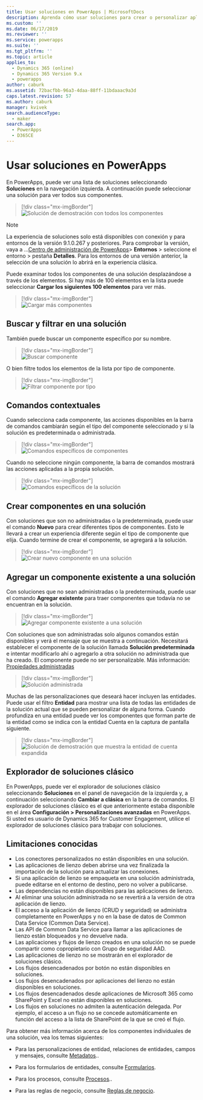 ```yaml
---
title: Usar soluciones en PowerApps | MicrosoftDocs
description: Aprenda cómo usar soluciones para crear o personalizar aplicaciones
ms.custom: ''
ms.date: 06/17/2019
ms.reviewer: ''
ms.service: powerapps
ms.suite: ''
ms.tgt_pltfrm: ''
ms.topic: article
applies_to:
  - Dynamics 365 (online)
  - Dynamics 365 Version 9.x
  - powerapps
author: caburk
ms.assetid: 72bacfbb-96a3-4daa-88ff-11bdaaac9a3d
caps.latest.revision: 57
ms.author: caburk
manager: kvivek
search.audienceType:
  - maker
search.app:
  - PowerApps
  - D365CE
---
```

# <a name="use-solutions-in-powerapps"></a>Usar soluciones en PowerApps

 En PowerApps, puede ver una lista de soluciones seleccionando **Soluciones** en la navegación izquierda. A continuación puede seleccionar una solución para ver todos sus componentes. 
 
> [!div class="mx-imgBorder"]  
> ![Solución de demostración con todos los componentes](media/solution-all-items-list.PNG "Solución de demostración con todos los componentes")  
 
> [!NOTE]
>  La experiencia de soluciones solo está disponibles con conexión y para entornos de la versión 9.1.0.267 y posteriores. Para comprobar la versión, vaya a …[Centro de administración de PowerApps](https://admin.powerapps.com/)> **Entornos** > seleccione el entorno > pestaña **Detalles**. Para los entornos de una versión anterior, la selección de una solución lo abrirá en la experiencia clásica.  
 
 Puede examinar todos los componentes de una solución desplazándose a través de los elementos. Si hay más de 100 elementos en la lista puede seleccionar **Cargar los siguientes 100 elementos** para ver más. 
 
> [!div class="mx-imgBorder"]  
> ![Cargar más componentes](media/load-more.PNG "Cargar más componentes")  

 ## <a name="search-and-filter-in-a-solution"></a>Buscar y filtrar en una solución
 
 También puede buscar un componente específico por su nombre. 
 
> [!div class="mx-imgBorder"]  
> ![Buscar componente](media/solution-search-box.png "Buscar componente")  
 
 O bien filtre todos los elementos de la lista por tipo de componente.
  
> [!div class="mx-imgBorder"]  
> ![Filtrar componente por tipo](media/solution-filter.PNG "Filtrar componente por tipo")  
 
 ## <a name="contextual-commands"></a>Comandos contextuales
 
 Cuando selecciona cada componente, las acciones disponibles en la barra de comandos cambiarán según el tipo del componente seleccionado y si la solución es predeterminada o administrada. 
 
> [!div class="mx-imgBorder"]  
> ![Comandos específicos de componentes](media/component-commands.png "Comandos específicos de componentes")  
 
 Cuando no seleccione ningún componente, la barra de comandos mostrará las acciones aplicadas a la propia solución. 
 
> [!div class="mx-imgBorder"]  
> ![Comandos específicos de la solución](media/solution-commands.PNG "Comandos específicos de la solución")  
 
 ## <a name="create-components-in-a-solution"></a>Crear componentes en una solución
 Con soluciones que son no administradas o la predeterminada, puede usar el comando **Nuevo** para crear diferentes tipos de componentes. Esto le llevará a crear un experiencia diferente según el tipo de componente que elija. Cuando termine de crear el componente, se agregará a la solución. 
 
> [!div class="mx-imgBorder"]  
> ![Crear nuevo componente en una solución](media/solution-new-component.PNG "Crear nuevo componente en una solución")  
 
 ## <a name="add-an-existing-component-to-a-solution"></a>Agregar un componente existente a una solución
 
 Con soluciones que no sean administradas o la predeterminada, puede usar el comando **Agregar existente** para traer componentes que todavía no se encuentran en la solución.  
 
> [!div class="mx-imgBorder"]  
> ![Agregar componente existente a una solución](media/solution-add-existing-component.PNG "Agregar componente existente a una solución")  
  
 Con soluciones que son administradas solo algunos comandos están disponibles y verá el mensaje que se muestra a continuación. Necesitará establecer el componente de la solución llamada **Solución predeterminada** e intentar modificarlo ahí o agregarlo a otra solución no administrada que ha creado. El componente puede no ser personalizable. Más información: [Propiedades administradas](solutions-overview.md#managed-properties)

> [!div class="mx-imgBorder"]  
> ![Solución administrada](media/managed-solution.PNG "Solución administrada")  

 Muchas de las personalizaciones que deseará hacer incluyen las entidades. Puede usar el filtro **Entidad** para mostrar una lista de todas las entidades de la solución actual que se pueden personalizar de alguna forma. Cuando profundiza en una entidad puede ver los componentes que forman parte de la entidad como se indica con la entidad Cuenta en la captura de pantalla siguiente. 
   
> [!div class="mx-imgBorder"]  
> ![Solución de demostración que muestra la entidad de cuenta expandida](media/solution-entity-account.png "Solución de demostración que muestra la entidad de cuenta expandida")  

## <a name="classic-solution-explorer"></a>Explorador de soluciones clásico

En PowerApps, puede ver el explorador de soluciones clásico seleccionando **Soluciones** en el panel de navegación de la izquierda y, a continuación seleccionando **Cambiar a clásica** en la barra de comandos. El explorador de soluciones clásico es el que anteriormente estaba disponible en el área **Configuración > Personalizaciones avanzadas** en PowerApps. Si usted es usuario de Dynamics 365 for Customer Engagement, utilice el explorador de soluciones clásico para trabajar con soluciones.  

## <a name="known-limitations"></a>Limitaciones conocidas

- Los conectores personalizados no están disponibles en una solución.
- Las aplicaciones de lienzo deben abrirse una vez finalizada la importación de la solución para actualizar las conexiones.
- Si una aplicación de lienzo se empaqueta en una solución administrada, puede editarse en el entorno de destino, pero no volver a publicarse.
- Las dependencias no están disponibles para las aplicaciones de lienzo.
- Al eliminar una solución administrada no se revertirá a la versión de otra aplicación de lienzo. 
-   El acceso a la aplicación de lienzo (CRUD y seguridad) se administra completamente en PowerApps y no en la base de datos de Common Data Service (Common Data Service).
-   Las API de Common Data Service para llamar a las aplicaciones de lienzo están bloqueados y no devuelve nada. 
-   Las aplicaciones y flujos de lienzo creados en una solución no se puede compartir como copropietario con Grupo de seguridad AAD.
-   Las aplicaciones de lienzo no se mostrarán en el explorador de soluciones clásico.
- Los flujos desencadenados por botón no están disponibles en soluciones.
- Los flujos desencadenados por aplicaciones del lienzo no están disponibles en soluciones.
- Los flujos desencadenados desde aplicaciones de Microsoft 365 como SharePoint y Excel no están disponibles en soluciones.
- Los flujos en soluciones no admiten la autenticación delegada. Por ejemplo, el acceso a un flujo no se concede automáticamente en función del acceso a la lista de SharePoint de la que se creó el flujo.

 Para obtener más información acerca de los componentes individuales de una solución, vea los temas siguientes:  
  
-   Para las personalizaciones de entidad, relaciones de entidades, campos y mensajes, consulte [Metadatos](create-edit-metadata.md)..  
  
-   Para los formularios de entidades, consulte [Formularios](../model-driven-apps/create-design-forms.md).  
  
-   Para los procesos, consulte [Procesos](../model-driven-apps/guide-staff-through-common-tasks-processes.md)..  
  
-   Para las reglas de negocio, consulte [Reglas de negocio](../model-driven-apps/create-business-rules-recommendations-apply-logic-form.md).  
